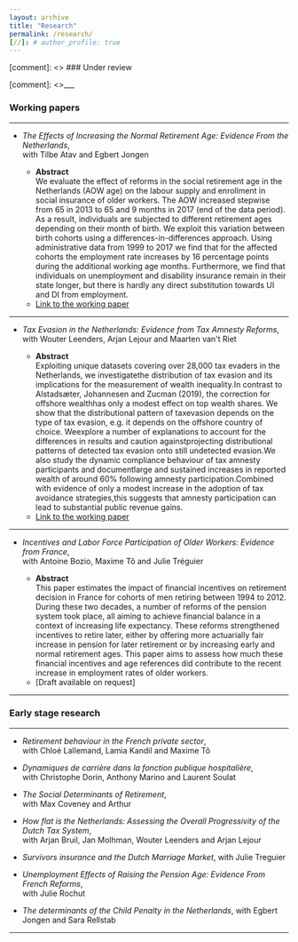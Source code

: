 ```yaml
---
layout: archive
title: "Research"
permalink: /research/
[//]: # author_profile: true
---
```



[comment]: <> ### Under review


[comment]: <>___


### Working papers

___

- *The Effects of Increasing the Normal Retirement Age: Evidence From the Netherlands*,  
with Tilbe Atav and Egbert Jongen

    - **Abstract**  
    We evaluate the effect of reforms in the social retirement age in the Netherlands (AOW age) on the labour supply and enrollment in social insurance of older workers. The AOW increased stepwise from 65 in 2013 to 65 and 9 months in 2017 (end of the data period). As a result, individuals are subjected to different retirement ages depending on their month of birth. We exploit this variation between birth cohorts using a differences-in-differences approach. Using administrative data from 1999 to 2017 we find that for the affected cohorts the employment rate increases by 16 percentage points during the additional working age months. Furthermore, we find that individuals on unemployment and disability insurance remain in their state longer, but there is hardly any direct substitution towards UI and DI from employment.
    - [Link to the working paper](https://www.cpb.nl/sites/default/files/omnidownload/CPB-Discussion-Paper-408-The-effects-of-the-increase-in-the-retirement-age-in-the-Netherlands.pdf)

___

- *Tax Evasion in the Netherlands: Evidence from Tax Amnesty Reforms*,  
with Wouter Leenders, Arjan Lejour and Maarten van't Riet


    - **Abstract**  
        Exploiting unique datasets covering over 28,000 tax evaders in the Netherlands, we investigatethe distribution of tax evasion and its implications for the measurement of wealth inequality.In contrast to Alstadsæter, Johannesen and Zucman (2019), the correction for offshore wealthhas only a modest effect on top wealth shares. We show that the distributional pattern of taxevasion depends on the type of tax evasion, e.g. it depends on the offshore country of choice. Weexplore a number of explanations to account for the differences in results and caution againstprojecting distributional patterns of detected tax evasion onto still undetected evasion.We also study the dynamic compliance behaviour of tax amnesty participants and documentlarge and sustained increases in reported wealth of around 60% following amnesty participation.Combined with evidence of only a modest increase in the adoption of tax avoidance strategies,this suggests that amnesty participation can lead to substantial public revenue gains.
    - [Link to the working paper](https://www.cpb.nl/sites/default/files/omnidownload/CPB-Discussion-Paper-417-Offshore-Tax-Evasion-and-Wealth-Inequality.pdf)



___


- *Incentives and Labor Force Participation of Older Workers: Evidence from France*,  
with Antoine Bozio, Maxime Tô and Julie Tréguier  

    - **Abstract**  
    This paper estimates the impact of financial incentives on retirement decision in France 
    for cohorts of men retiring between 1994 to 2012. During these two decades, a number of reforms 
    of the pension system took place, all aiming to achieve financial balance in a context of 
    increasing life expectancy. These reforms strengthened incentives to retire later, either 
    by offering more actuarially fair increase in pension for later retirement or by increasing 
    early and normal retirement ages. This paper aims to assess how much these financial incentives 
    and age references did contribute to the recent increase in employment rates of older workers.
    - [Draft available on request]




___

### Early stage research

___

- *Retirement behaviour in the French private sector*,  
with Chloé Lallemand, Lamia Kandil and Maxime Tô

- *Dynamiques de carrière dans la fonction publique hospitalière*,  
with Christophe Dorin, Anthony Marino and Laurent Soulat

- *The Social Determinants of Retirement*,  
with Max Coveney and Arthur 

- *How flat is the Netherlands: Assessing the Overall Progressivity  of the Dutch Tax System*,  
with Arjan Bruil, Jan Molhman, Wouter Leenders and Arjan Lejour

- *Survivors insurance and the Dutch Marriage Market*, 
with Julie Treguier

- *Unemployment Effects of Raising the Pension Age: Evidence From French Reforms*,  
with Julie Rochut  

- *The determinants of the Child Penalty in the Netherlands*, 
with Egbert Jongen and Sara Rellstab
___

